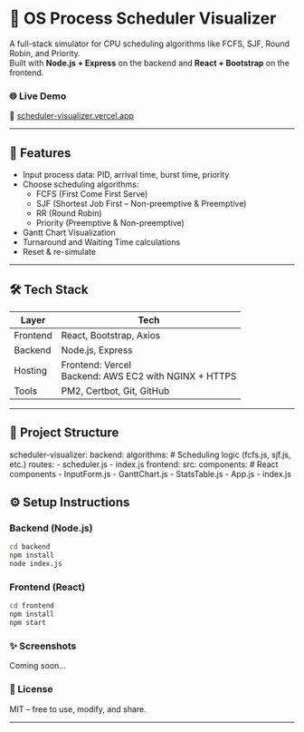 # 🧠 OS Process Scheduler Visualizer

A full-stack simulator for CPU scheduling algorithms like FCFS, SJF, Round Robin, and Priority.  
Built with **Node.js + Express** on the backend and **React + Bootstrap** on the frontend.

### 🌐 Live Demo  
🔗 [scheduler-visualizer.vercel.app](https://scheduler-visualizer.vercel.app)

---

## 🚀 Features

- Input process data: PID, arrival time, burst time, priority
- Choose scheduling algorithms:
  - FCFS (First Come First Serve)
  - SJF (Shortest Job First – Non-preemptive & Preemptive)
  - RR (Round Robin)
  - Priority (Preemptive & Non-preemptive)
- Gantt Chart Visualization
- Turnaround and Waiting Time calculations
- Reset & re-simulate

---

## 🛠 Tech Stack

| Layer      | Tech                         |
|-----------|------------------------------|
| Frontend  | React, Bootstrap, Axios      |
| Backend   | Node.js, Express             |
| Hosting   | Frontend: Vercel<br>Backend: AWS EC2 with NGINX + HTTPS |
| Tools     | PM2, Certbot, Git, GitHub    |

---

## 📁 Project Structure

scheduler-visualizer:
  backend:
    algorithms: # Scheduling logic (fcfs.js, sjf.js, etc.)
    routes:
      - scheduler.js
    - index.js
  frontend:
    src:
      components: # React components
        - InputForm.js
        - GanttChart.js
        - StatsTable.js
    - App.js
    - index.js

## ⚙️ Setup Instructions

### Backend (Node.js)
```bash
cd backend
npm install
node index.js
```

### Frontend (React)
```bash
cd frontend
npm install
npm start
```

### ✨ Screenshots
Coming soon...

### 📄 License
MIT – free to use, modify, and share.

---


